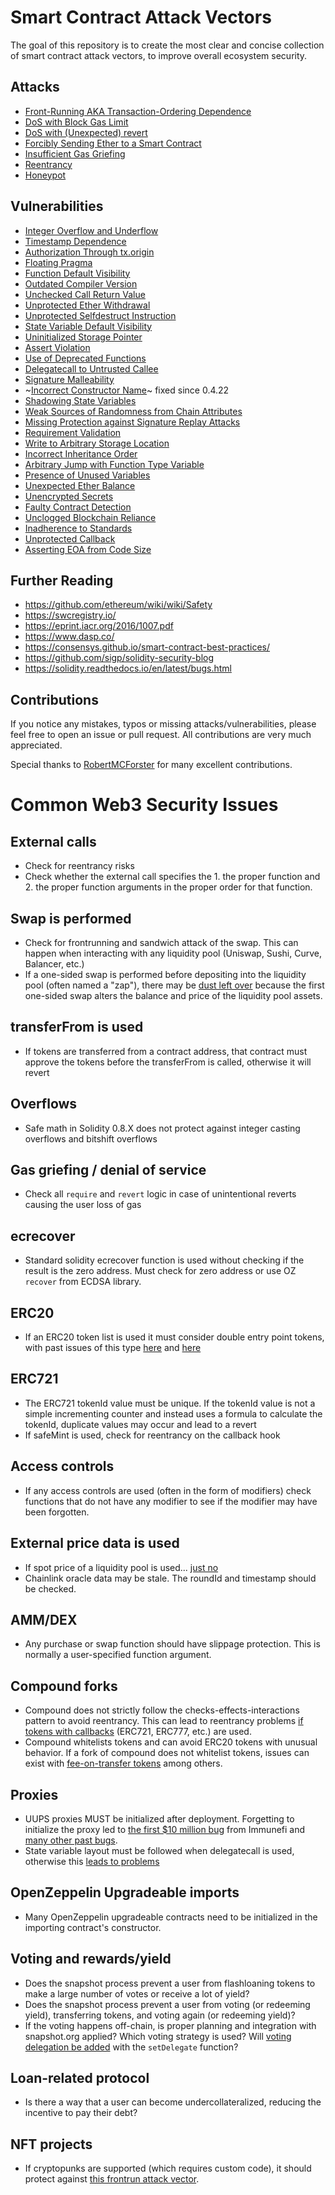 # Smart Contract Attack Vectors

The goal of this repository is to create the most clear and concise collection of smart contract attack vectors, to improve overall ecosystem security.

## Attacks

- [Front-Running AKA Transaction-Ordering Dependence](/attacks/front-running.md)
- [DoS with Block Gas Limit](/attacks/dos-gas-limit.md)
- [DoS with (Unexpected) revert](/attacks/dos-revert.md)
- [Forcibly Sending Ether to a Smart Contract](/attacks/forcibly-sending-ether.md)
- [Insufficient Gas Griefing](/attacks/insufficient-gas-griefing.md)
- [Reentrancy](/attacks/reentrancy.md)
- [Honeypot](/attacks/honeypot.md)

## Vulnerabilities

- [Integer Overflow and Underflow](/vulnerabilities/overflow-underflow.md)
- [Timestamp Dependence](/vulnerabilities/timestamp-dependence.md)
- [Authorization Through tx.origin](/vulnerabilities/authorization-txorigin.md)
- [Floating Pragma](/vulnerabilities/floating-pragma.md)
- [Function Default Visibility](/vulnerabilities/function-default-visibility.md)
- [Outdated Compiler Version](/vulnerabilities/outdated-compiler-version.md)
- [Unchecked Call Return Value](/vulnerabilities/unchecked-call-return-value.md)
- [Unprotected Ether Withdrawal](/vulnerabilities/unprotected-ether-withdrawal.md)
- [Unprotected Selfdestruct Instruction](/vulnerabilities/unprotected-selfdestruct.md)
- [State Variable Default Visibility](/vulnerabilities/state-variable-default-visibility.md)
- [Uninitialized Storage Pointer](/vulnerabilities/uninitialized-storage-pointer.md)
- [Assert Violation](/vulnerabilities/assert-violation.md)
- [Use of Deprecated Functions](/vulnerabilities/use-of-deprecated-functions.md)
- [Delegatecall to Untrusted Callee](/vulnerabilities/delegatecall-untrusted-callee.md)
- [Signature Malleability](/vulnerabilities/signature-malleability.md)
- ~[Incorrect Constructor Name](/vulnerabilities/incorrect-constructor.md)~ fixed since 0.4.22
- [Shadowing State Variables](/vulnerabilities/shadowing-state-variables.md)
- [Weak Sources of Randomness from Chain Attributes](/vulnerabilities/weak-sources-randomness.md)
- [Missing Protection against Signature Replay Attacks](/vulnerabilities/missing-protection-signature-replay.md)
- [Requirement Validation](/vulnerabilities/requirement-violation.md)
- [Write to Arbitrary Storage Location](/vulnerabilities/arbitrary-storage-location.md)
- [Incorrect Inheritance Order](/vulnerabilities/incorrect-inheritance-order.md)
- [Arbitrary Jump with Function Type Variable](/vulnerabilities/arbitrary-jump-function-type.md)
- [Presence of Unused Variables](/vulnerabilities/unused-variables.md)
- [Unexpected Ether Balance](/vulnerabilities/unexpected-ether-balance.md)
- [Unencrypted Secrets](/vulnerabilities/unencrypted-secrets.md)
- [Faulty Contract Detection](/vulnerabilities/faulty-contract-detection.md)
- [Unclogged Blockchain Reliance](/vulnerabilities/unclogged-blockchain-reliance.md)
- [Inadherence to Standards](/vulnerabilities/inadherence-to-standards.md)
- [Unprotected Callback](/vulnerabilities/unprotected-callback.md)
- [Asserting EOA from Code Size](/vulnerabilities/asserting-eoa-from-code-size.md)

## Further Reading

- https://github.com/ethereum/wiki/wiki/Safety
- https://swcregistry.io/
- https://eprint.iacr.org/2016/1007.pdf
- https://www.dasp.co/
- https://consensys.github.io/smart-contract-best-practices/
- https://github.com/sigp/solidity-security-blog
- https://solidity.readthedocs.io/en/latest/bugs.html

## Contributions

If you notice any mistakes, typos or missing attacks/vulnerabilities, please feel free to open an issue or pull request. All contributions are very much appreciated.

Special thanks to [RobertMCForster](https://github.com/RobertMCForster) for many excellent contributions.

# Common Web3 Security Issues

## External calls
- Check for reentrancy risks
- Check whether the external call specifies the 1. the proper function and 2. the proper function arguments in the proper order for that function.

## Swap is performed
- Check for frontrunning and sandwich attack of the swap. This can happen when interacting with any liquidity pool (Uniswap, Sushi, Curve, Balancer, etc.)
- If a one-sided swap is performed before depositing into the liquidity pool (often named a "zap"), there may be [dust left over](https://blog.alphaventuredao.io/onesideduniswap/) because the first one-sided swap alters the balance and price of the liquidity pool assets.

## transferFrom is used
- If tokens are transferred from a contract address, that contract must approve the tokens before the transferFrom is called, otherwise it will revert

## Overflows
- Safe math in Solidity 0.8.X does not protect against integer casting overflows and bitshift overflows

## Gas griefing / denial of service
- Check all `require` and `revert` logic in case of unintentional reverts causing the user loss of gas

## ecrecover
- Standard solidity ecrecover function is used without checking if the result is the zero address. Must check for zero address or use OZ `recover` from ECDSA library.

## ERC20
- If an ERC20 token list is used it must consider double entry point tokens, with past issues of this type [here](https://medium.com/chainsecurity/trueusd-compound-vulnerability-bc5b696d29e2) and [here](https://forum.balancer.fi/t/medium-severity-bug-found/3161)

## ERC721
- The ERC721 tokenId value must be unique. If the tokenId value is not a simple incrementing counter and instead uses a formula to calculate the tokenId, duplicate values may occur and lead to a revert
- If safeMint is used, check for reentrancy on the callback hook

## Access controls
- If any access controls are used (often in the form of modifiers) check functions that do not have any modifier to see if the modifier may have been forgotten.

## External price data is used
- If spot price of a liquidity pool is used... [just no](https://shouldiusespotpriceasmyoracle.com/)
- Chainlink oracle data may be stale. The roundId and timestamp should be checked.

## AMM/DEX
- Any purchase or swap function should have slippage protection. This is normally a user-specified function argument.

## Compound forks
- Compound does not strictly follow the checks-effects-interactions pattern to avoid reentrancy. This can lead to reentrancy problems [if tokens with callbacks](https://twitter.com/Hacxyk/status/1520370424680304640) (ERC721, ERC777, etc.) are used.
- Compound whitelists tokens and can avoid ERC20 tokens with unusual behavior. If a fork of compound does not whitelist tokens, issues can exist with [fee-on-transfer tokens](https://github.com/d-xo/weird-erc20#fee-on-transfer) among others.

## Proxies
<!-- markdown-link-check-disable-next-line -->
- UUPS proxies MUST be initialized after deployment. Forgetting to initialize the proxy led to [the first $10 million bug](https://medium.com/immunefi/wormhole-uninitialized-proxy-bugfix-review-90250c41a43a) from Immunefi and [many other past bugs](https://twitter.com/transmissions11/status/1527699663322697728).
- State variable layout must be followed when delegatecall is used, otherwise this [leads to problems](https://solidity-by-example.org/hacks/delegatecall)

## OpenZeppelin Upgradeable imports
- Many OpenZeppelin upgradeable contracts need to be initialized in the importing contract's constructor.

## Voting and rewards/yield
- Does the snapshot process prevent a user from flashloaning tokens to make a large number of votes or receive a lot of yield?
- Does the snapshot process prevent a user from voting (or redeeming yield), transferring tokens, and voting again (or redeeming yield)?
- If the voting happens off-chain, is proper planning and integration with snapshot.org applied? Which voting strategy is used? Will [voting delegation be added](https://docs.snapshot.org/guides/delegation#with-a-smart-contract) with the `setDelegate` function?

## Loan-related protocol
- Is there a way that a user can become undercollateralized, reducing the incentive to pay their debt?

## NFT projects
- If cryptopunks are supported (which requires custom code), it should protect against [this frontrun attack vector](https://blog.nftx.io/nftx-v2-punk-incident-post-mortem/).
